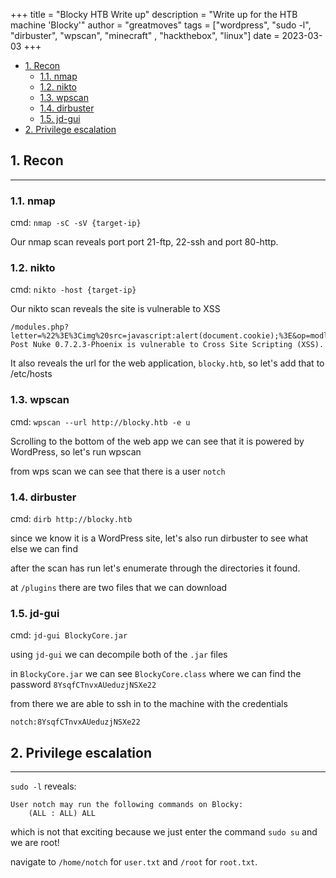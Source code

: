+++ 
title = "Blocky HTB Write up"
description = "Write up for the HTB machine 'Blocky'"
author = "greatmoves"
tags = ["wordpress", "sudo -l", "dirbuster", "wpscan", "minecraft" , "hackthebox", "linux"]
date = 2023-03-03
+++
- [1. Recon](#1-recon)
  - [1.1. nmap](#11-nmap)
  - [1.2. nikto](#12-nikto)
  - [1.3. wpscan](#13-wpscan)
  - [1.4. dirbuster](#14-dirbuster)
  - [1.5. jd-gui](#15-jd-gui)
- [2. Privilege escalation](#2-privilege-escalation)

## 1. Recon
----
### 1.1. nmap
cmd: `nmap -sC -sV {target-ip}`

Our nmap scan reveals port port 21-ftp, 22-ssh and port 80-http.

### 1.2. nikto
cmd: `nikto -host {target-ip}`

Our nikto scan reveals the site is vulnerable to XSS
```
/modules.php?letter=%22%3E%3Cimg%20src=javascript:alert(document.cookie);%3E&op=modload&name=Members_List&file=index: Post Nuke 0.7.2.3-Phoenix is vulnerable to Cross Site Scripting (XSS).
```

It also reveals the url for the web application, `blocky.htb`, so let's add that to /etc/hosts

### 1.3. wpscan
cmd: `wpscan --url http://blocky.htb -e u `

Scrolling to the bottom of the web app we can see that it is powered by WordPress, so let's run wpscan

from wps scan we can see that there is a user `notch`

### 1.4. dirbuster
cmd: `dirb http://blocky.htb`

since we know it is a WordPress site, let's also run dirbuster to see what else we can find

after the scan has run let's enumerate through the directories it found.

at `/plugins` there are two files that we can download

### 1.5. jd-gui
cmd: `jd-gui BlockyCore.jar`

using `jd-gui` we can decompile both of the `.jar` files

in `BlockyCore.jar` we can see `BlockyCore.class` where we can find the password `8YsqfCTnvxAUeduzjNSXe22`

from there we are able to ssh in to the machine with the credentials
```
notch:8YsqfCTnvxAUeduzjNSXe22
```

## 2. Privilege escalation
----
`sudo -l` reveals:

```
User notch may run the following commands on Blocky:
    (ALL : ALL) ALL
```

which is not that exciting because we just enter the command `sudo su` and we are root!

navigate to `/home/notch` for `user.txt` and `/root` for `root.txt`.